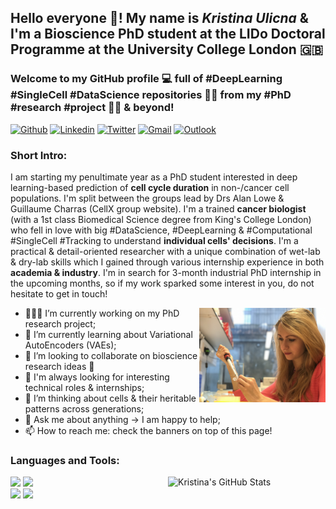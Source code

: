 <!-- Your title -->

## Hello everyone 👋! My name is _Kristina Ulicna_ & I'm a Bioscience PhD student at the LIDo Doctoral Programme at the University College London 🇬🇧

### Welcome to my GitHub profile 💻 full of #DeepLearning #SingleCell #DataScience repositories 👩‍💻 from my #PhD #research #project 👩‍🔬 & beyond!

<!-- Your badges
You can use the website to generate badges: https://shields.io/
-->

[![Github](https://img.shields.io/badge/-Github-000?style=flat&logo=Github&logoColor=white)](https://github.com/KristinaUlicna)
[![Linkedin](https://img.shields.io/badge/-LinkedIn-blue?style=flat&logo=Linkedin&logoColor=white)](https://www.linkedin.com/in/kristinaulicna/)
[![Twitter](https://img.shields.io/twitter/url?style=social&url=https%3A%2F%2Ftwitter.com%2FMartinFerianc)](https://twitter.com/KristinaUlicna)
[![Gmail](https://img.shields.io/badge/-Gmail-Red?style=flat-square&logo=Gmail&logoColor=white&link=mailto:kristina.smith.ulicna@gmail.com)](mailto:kristina.smith.ulicna@gmail.com)
[![Outlook](https://img.shields.io/badge/-Outlook-0078D4?style=flat&logo=Microsoft-Outlook&logoColor=white)](mailto:kristina.ulicna.18@ucl.ac.uk)

<!-- Talking about you -->
### Short Intro:

I am starting my penultimate year as a PhD student interested in deep learning-based prediction of **cell cycle duration** in non-/cancer cell populations. I'm split between the groups lead by Drs Alan Lowe & Guillaume Charras (CellX group website). I'm a trained **cancer biologist** (with a 1st class Biomedical Science degree from King's College London) who fell in love with big #DataScience, #DeepLearning & #Computational #SingleCell #Tracking to understand **individual cells' decisions**. I'm a practical & detail-oriented researcher with a unique combination of wet-lab & dry-lab skills which I gained through various internship experience in both **academia & industry**. I'm in search for 3-month industrial PhD internship in the upcoming months, so if my work sparked some interest in you, do not hesitate to get in touch!

<!-- Any image aligned to the right. Beware the width -->
<img width="40%" align="right" alt="Github" src="https://github.com/KristinaUlicna/KristinaUlicna/blob/master/lab_pic.jpg" />

- 👨🏽‍💻 I’m currently working on my PhD research project;
- 🌱 I’m currently learning about Variational AutoEncoders (VAEs);
- 👯 I’m looking to collaborate on bioscience research ideas 🤝
- 💼 I'm always looking for interesting technical roles & internships;
- 🤔 I’m thinking about cells & their heritable patterns across generations;
- 💬 Ask me about anything -> I am happy to help;
- 📫 How to reach me: check the banners on top of this page!

### Languages and Tools:

<!-- Your github readme stats
You can use this api: https://github.com/martinferianc/github-readme-stats
-->
<p>
  <a href="https://github-readme-stats.vercel.app/api?username=kristinaulicna&show_icons=true">
    <img width="50%" align="right" alt="Kristina's GitHub Stats" src="https://github-readme-stats.vercel.app/api?username=kristinaulicna&show_icons=true&hide_border=true" />
  </a>

  <!-- Your languages and tools. Be careful with the alignment.
  You can use this sites to get logos: https://www.vectorlogo.zone or https://simpleicons.org/
  -->
  <code><img width="10%" src="https://www.vectorlogo.zone/logos/python/python-ar21.svg"></code>
  <code><img width="10%" src="https://www.vectorlogo.zone/logos/jupyter/jupyter-ar21.svg"></code>
  <br />
  <code><img width="10%" src="https://www.vectorlogo.zone/logos/git-scm/git-scm-ar21.svg"></code>
  <code><img width="10%" src="https://www.vectorlogo.zone/logos/atom_io/atom_io-ar21.svg"></code>
</p>
